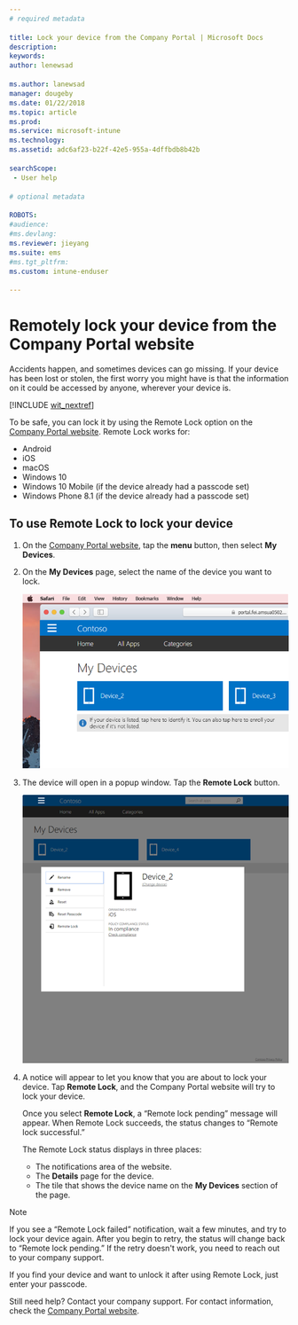 ```yaml
---
# required metadata

title: Lock your device from the Company Portal | Microsoft Docs
description:
keywords:
author: lenewsad

ms.author: lanewsad
manager: dougeby
ms.date: 01/22/2018
ms.topic: article
ms.prod:
ms.service: microsoft-intune
ms.technology:
ms.assetid: adc6af23-b22f-42e5-955a-4dffbdb8b42b

searchScope:
 - User help

# optional metadata

ROBOTS:  
#audience:
#ms.devlang:
ms.reviewer: jieyang
ms.suite: ems
#ms.tgt_pltfrm:
ms.custom: intune-enduser

---
```


# Remotely lock your device from the Company Portal website

Accidents happen, and sometimes devices can go missing. If your device has been lost or stolen, the first worry you might have is that the information on it could be accessed by anyone, wherever your device is.

[!INCLUDE [wit_nextref](includes/end-user-password-guidance.md)]

To be safe, you can lock it by using the Remote Lock option on the [Company Portal website](https://portal.manage.microsoft.com#HelpDeskDialog). Remote Lock works for:

* Android
* iOS
* macOS
* Windows 10
* Windows 10 Mobile (if the device already had a passcode set)
* Windows Phone 8.1 (if the device already had a passcode set)

## To use Remote Lock to lock your device

1. On the [Company Portal website](https://portal.manage.microsoft.com#HelpDeskDialog), tap the __menu__ button, then select __My Devices__.

2. On the __My Devices__ page, select the name of the device you want to lock.

   ![A screenshot of the My Device page, with a couple of unidentified devices above the banner prompt to enroll unlisted devices or identify unidentified ones.](./media/macOS_enroll_002_tap_here_banner.png)

3. The device will open in a popup window. Tap the **Remote Lock** button.

   ![All options for a selected device on the Company Portal website, including Rename, Remove, Reset Device, Reset Passcode, and Remote Lock. ](./media/iwp-screen-with-all-options.png)

4. A notice will appear to let you know that you are about to lock your device. Tap **Remote Lock**, and the Company Portal website will try to lock your device.

   Once you select **Remote Lock**, a “Remote lock pending” message will appear.  When Remote Lock succeeds, the status changes to “Remote lock successful.”

   The Remote Lock status displays in three places:

   * The notifications area of the website.
   * The **Details** page for the device.
   * The tile that shows the device name on the **My Devices** section of the page.

> [!Note]
> If you see a “Remote Lock failed” notification, wait a few minutes, and try to lock your device again. After you begin to retry, the status will change back to “Remote lock pending.” If the retry doesn't work, you need to reach out to your company support.

If you find your device and want to unlock it after using Remote Lock, just enter your passcode.

Still need help? Contact your company support. For contact information, check the [Company Portal website](https://portal.manage.microsoft.com#HelpDeskDialog).
